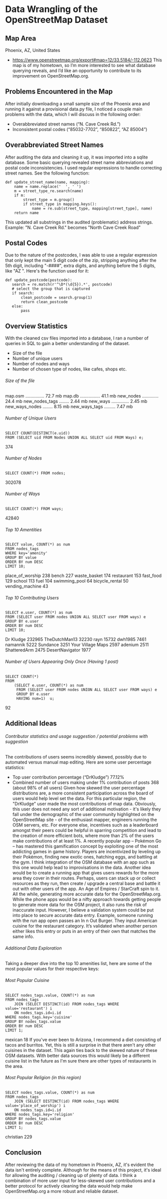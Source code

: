 # Data Wrangling of the OpenStreetMap Dataset

## Map Area
Phoenix, AZ, United States
- https://www.openstreetmap.org/export#map=12/33.5184/-112.0623
This map is of my hometown, so I’m more interested to see what database querying reveals, and I’d like an opportunity to contribute to its improvement on OpenStreetMap.org.
## Problems Encountered in the Map
After initially downloading a small sample size of the Phoenix area and running it against a provisional data.py file, I noticed a couple main problems with the data, which I will discuss in the following order:
- Overabbreviated street names (“N. Cave Creek Rd.”)
- Inconsistent postal codes (“85032-7702”, “850822”, “AZ 85004”)
## Overabbreviated Street Names
After auditing the data and cleaning it up, it was imported into a sqlite database. Some basic querying revealed street name abbreviations and postal code inconsistencies. I used regular expressions to handle correcting street names. See the following function:
```
def update_street_name(name, mapping):            
    name = name.replace('  ', ' ')
    m = street_type_re.search(name)
    if m:
        street_type = m.group()
        if street_type in mapping.keys():
            name = re.sub(street_type, mapping[street_type], name)
    return name
```  
This updated all substrings in the audited (problematic) address strings. Example: "N. Cave Creek Rd." becomes "North Cave Creek Road"
## Postal Codes
Due to the nature of the postcodes, I was able to use a regular expression that only kept the main 5 digit code of the zip, stripping anything after the 5th digit, including "-####", extra digits, and anything before the 5 digits, like "AZ ". Here's the function used for it:
```
def update_postcode(postcode): 
   search = re.match(r'^\D*(\d{5}).*', postcode)
   # select the group that is captured
   if search:
       clean_postcode = search.group(1)
       return clean_postcode
   else:
       pass
```
## Overview Statistics
With the cleaned csv files imported into a database, I ran a number of queries in SQL to gain a better understanding of the dataset.
- Size of the file
- Number of unique users
- Number of nodes and ways
- Number of chosen type of nodes, like cafes, shops etc.
###### Size of the file
map.osm ............... 72.7 mb
map.db ................ 41.1 mb
new_nodes ............. 24.4 mb
new_nodes_tags ........ 2.44 mb
new_ways .............. 2.45 mb
new_ways_nodes ........ 8.15 mb
new_ways_tags ......... 7.47 mb
###### Number of Unique Users
```
SELECT COUNT(DISTINCT(e.uid)) 
FROM (SELECT uid FROM Nodes UNION ALL SELECT uid FROM Ways) e;
```
374
###### Number of Nodes
```
SELECT COUNT(*) FROM nodes;
```
302078
###### Number of Ways
```
SELECT COUNT(*) FROM ways;
```
42840
###### Top 10 Amentities
```
SELECT value, COUNT(*) as num
FROM nodes_tags
WHERE key='amenity'
GROUP BY value
ORDER BY num DESC
LIMIT 10;
```
place_of_worship 238
bench 227
waste_basket 174
restaurant 153
fast_food 129
school 113
fuel 104
swimming_pool 64
bicycle_rental 50
vending_machine 43
###### Top 10 Contributing Users
```
SELECT e.user, COUNT(*) as num
FROM (SELECT user FROM nodes UNION ALL SELECT user FROM ways) e
GROUP BY e.user
ORDER BY num DESC
LIMIT 10;
```
Dr Kludge 232965
TheDutchMan13 32230
rayn 15732
dwh1985 7461
namannik 5222
Sundance 3251
Your Village Maps 2597
adenium 2511
ShatteredArm 2475
DesertNavigator 1977
###### Number of Users Appearing Only Once (Having 1 post)
```
SELECT COUNT(*) 
FROM
    (SELECT e.user, COUNT(*) as num
     FROM (SELECT user FROM nodes UNION ALL SELECT user FROM ways) e
     GROUP BY e.user
     HAVING num=1)  u;
```
92
## Additional Ideas
###### Contributor statistics and usage suggestion / potential problems with suggestion
The contributions of users seems incredibly skewed, possibly due to automated versus manual map editing. Here are some user percentage statistics:
- Top user contribution percentage (“DrKludge”) 77.12%
- Combined number of users making under 1% contribution of posts 368 (about 98% of all users)
Given how skewed the user percentage distributions are, a more consistent participation across the board of users would help level set the data. For this particular region, the "DrKludge" user made the most contributions of map data. Obviously, this user does not need any sort of additional motivation - it's likely they fall under the demographic of the user community highlighted on the OpenStreetMap site - of the enthusiast mapper, engineers running the OSM servers, etc. For everyone else, incentives such as a leaderboard amongst their peers could be helpful in sparring competition and lead to the creation of more efficient bots, where more than 2% of the users make contributions of at least 1%.
A recently popular app – Pokémon Go – has mastered this gamification concept by exploiting one of the most addicting games in game history.  Players are incentivized by leveling up their Pokémon, finding new exotic ones, hatching eggs, and battling at the gym.  I think integration of the OSM database with an app such as this one would help lead to improvisations in the data.  Another idea would be to create a running app that gives users rewards for the more area they cover in their routes.  Perhaps, users can stack up or collect resources as they run, then create / upgrade a central base and battle it out with other users of the app.  An Age of Empires / StarCraft spin to it.  All the while, generating more accurate data for the OpenStreetMap.org.
While the phone apps would be a nifty approach towards getting people to generate more data for the OSM project, it also runs the risk of inaccurate input.  However, I believe a validation system could be put into place to secure accurate data entry.  Example, someone running with the run app open passes an In n Out Burger.  They input American cuisine for the restaurant category.  It’s validated when another person either likes this entry or puts in an entry of their own that matches the same info.
###### Additional Data Exploration
Taking a deeper dive into the top 10 amenities list, here are some of the most popular values for their respective keys:
###### Most Popular Cuisine
```
SELECT nodes_tags.value, COUNT(*) as num
FROM nodes_tags 
    JOIN (SELECT DISTINCT(id) FROM nodes_tags WHERE value='restaurant') i
    ON nodes_tags.id=i.id
WHERE nodes_tags.key='cuisine'
GROUP BY nodes_tags.value
ORDER BY num DESC
LIMIT 1;
```
mexican 18
If you've ever been to Arizona, I recommend a diet consisting of tacos and burritos. Yet, this is still a surprise in that there aren't any other cuisines in the dataset. This again ties back to the skewed nature of these OSM datasets. With better data sources this would likely be a different cuisine list in the future as I'm sure there are other types of restaurants in the area.
###### Most Popular Religion (in this region)
```
SELECT nodes_tags.value, COUNT(*) as num
FROM nodes_tags 
    JOIN (SELECT DISTINCT(id) FROM nodes_tags WHERE value='place_of_worship') i
    ON nodes_tags.id=i.id
WHERE nodes_tags.key='religion'
GROUP BY nodes_tags.value
ORDER BY num DESC
LIMIT 1;
```
christian 229
## Conclusion
After reviewing the data of my hometown in Phoenix, AZ, it's evident the data isn't entirely complete. Although for the means of this project, it's ideal for allowing the auditing / cleaning up of plenty of data. I think a combination of more user input for less-skewed user contributions and a better protocol for actively cleaning the data would help make OpenStreetMap.org a more robust and reliable dataset.


